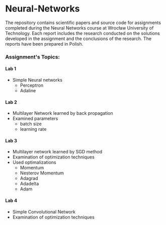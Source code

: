 # Neural-Networks

The repository contains scientific papers and source code for assignments completed during the Neural Networks course at Wrocław University of Technology.
Each report includes the research conducted on the solutions developed in the assignment and the conclusions of the research. The reports have been prepared in Polish.

### Assignment's Topics:

#### Lab 1 
- Simple Neural networks
  - Perceptron
  - Adaline

#### Lab 2 
 - Multilayer Network learned by back propagation
 - Examined parameters
   - batch size
   - learning rate

#### Lab 3 
 - Multilayer network learned by SGD method 
 - Examination of optimization techniques
 - Used optimalizations
   - Momentum 
   - Nesterov Momentum 
   - Adagrad 
   - Adadelta 
   - Adam 

#### Lab 4
 - Simple Convolutional Network
 - Examination of optimization techniques